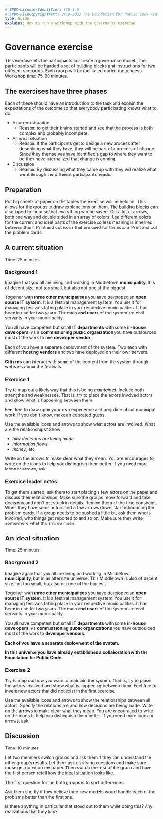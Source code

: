 ```yaml
---
# SPDX-License-Identifier: CC0-1.0
# SPDX-FileCopyrightText: 2019-2023 The Foundation for Public Code <info@publiccode.net>
type: Guide
explains: How to run a workshop with the governance exercise
---
```


# Governance exercise

This exercise lets the participants co-create a governance model.
The participants will be handed a set of building blocks and instructions for two different scenarios.
Each group will be facilitated during the process. Workshop time: 75-90 minutes.

## The exercises have three phases

Each of these should have an introduction to the task and explain the expectations of the outcome so that everybody participating knows what to do.

* A current situation
  * Reason: to get their brains started and see that the process is both complex and probably incomplete.
* An ideal situation
  * Reason: If the participants get to design a new process after describing what they have, they will be part of a process of change. Since they themselves have identified a gap to where they want to be they have internalized that change is coming.
* Discussion
  * Reason: By discussing what they came up with they will realize what went through the different participants heads.

## Preparation

Put big sheets of paper on the tables the exercise will be held on.
This allows for the groups to draw explanations on them.
The building blocks can also taped to them so that everything can be saved.
Cut a lot of arrows, both one way and double sided in an array of colors.
Use different colors for the current and ideal parts of the exercise so less meaning is inherited between them.
Print and cut icons that are used for the actors. Print and cut the problem cards.

## A current situation

Time: 25 minutes

### Background 1

Imagine that you all are living and working in Middletown **municipality**.
It is of decent size, not too small, but also not one of the biggest.

Together with **three other municipalities** you have developed an **open source IT system**.
It is a festival management system.
You use it for managing festivals taking place in your respective municipalities.
It has been in use for two years. The main **end users** of the system are civil servants in your municipality.

You all have competent but small **IT departments** with some **in-house developers**.
As a **commissioning public organization** you have outsourced most of the work to one **developer vendor**.

Each of you have a separate deployment of the system.
Two each with different **hosting vendors** and two have deployed on their own servers.

**Citizens** can interact with some of the content from the system through websites about the festivals.

### Exercise 1

Try to map out a likely way that this is being _maintained_. Include both strengths and weaknesses.
That is, try to place the actors involved actors and show what is happening between them.

Feel free to draw upon your own experience and prejudice about municipal work.
If you don't know, make an educated guess.

Use the available icons and arrows to show what actors are involved.
What are the relationships? Show:

* _how decisions are being made_
* _information flows_
* _money_, etc.

Write on the arrows to make clear what they mean.
You are encouraged to write on the icons to help you distinguish them better.
If you need more icons or arrows, ask.

### Exercise leader notes

To get them started, ask them to start placing a few actors on the paper and discuss their relationships.
Make sure the groups move forward and take decisions and don't get stuck in details.
Remind them of the time constraint. When they have some actors and a few arrows down, start introducing the problem cards.
If a group needs to be pushed a little bit, ask them who is involved, who things get reported to and so on. Make sure they write somewhere what the arrows mean.

## An ideal situation

Time: 25 minutes

### Background 2

Imagine again that you all are living and working in Middletown **municipality**, but in an alternate universe.
This Middletown is also of decent size, not too small, but also not one of the biggest.

Together with **three other municipalities** you have developed an **open source IT system**.
It is a festival management system.
You use it for managing festivals taking place in your respective municipalities.
It has been in use for two years.
The main **end users** of the system are civil servants in your municipality.

You all have competent but small **IT departments** with some **in-house developers**.
As **commissioning public organizations** you have outsourced most of the work to **developer vendors**.

**Each of you have a separate deployment of the system.**

**In this universe you have already established a collaboration with the Foundation for Public Code.**

### Exercise 2

Try to map out how you want to maintain the system.
That is, try to place the actors involved and show what is happening between them.
Feel free to invent new actors that did not exist in the first exercise.

Use the available icons and arrows to show the relationships between all actors.
Specify the relations are and how decisions are being made.
Write on the arrows to make clear what they mean.
You are encouraged to write on the icons to help you distinguish them better.
If you need more icons or arrows, ask.

## Discussion

Time: 10 minutes

Let two members switch groups and ask them if they can understand the other group's results.
Let them ask clarifying questions and make sure those get noted on the paper.
Then switch the rest of the group and have the first person retell how the ideal situation looks like.

The first question for the both groups is to spot differences.

Ask them shortly if they believe their new models would handle each of the problems better than the first one.

Is there anything in particular that stood out to them while doing this? Any realizations that they had?
